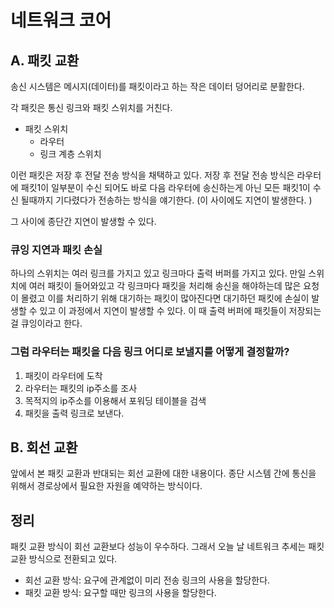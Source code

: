# 네트워크 코어

## A. 패킷 교환

송신 시스템은 메시지(데이터)를 패킷이라고 하는 작은 데이터 덩어리로 분활한다.

각 패킷은 통신 링크와 패킷 스위치를 거친다.

- 패킷 스위치
  - 라우터
  - 링크 계층 스위치

이런 패킷은 저장 후 전달 전송 방식을 채택하고 있다.
저장 후 전달 전송 방식은 라우터에 패킷1이 일부분이 수신 되어도 바로 다음 라우터에 송신하는게 아닌 모든 패킷1이 수신 될때까지 기다렸다가 전송하는 방식을 얘기한다.
(이 사이에도 지연이 발생한다. )

그 사이에 종단간 지연이 발생할 수 있다.

### 큐잉 지연과 패킷 손실

하나의 스위치는 여러 링크를 가지고 있고 링크마다 출력 버퍼를 가지고 있다.
만일 스위치에 여러 패킷이 들어와있고 각 링크마다 패킷을 처리해 송신을 해야하는데 많은 요청이 몰렸고 이를 처리하기 위해 대기하는 패킷이 많아진다면 대기하던 패킷에 손실이 발생할 수 있고 이 과정에서 지연이 발생할 수 있다.
이 때 출력 버퍼에 패킷들이 저장되는걸 큐잉이라고 한다.

### 그럼 라우터는 패킷을 다음 링크 어디로 보낼지를 어떻게 결정할까?

1. 패킷이 라우터에 도착
2. 라우터는 패킷의 ip주소를 조사
3. 목적지의 ip주소를 이용해서 포워딩 테이블을 검색
4. 패킷을 출력 링크로 보낸다.

## B. 회선 교환

앞에서 본 패킷 교환과 반대되는 회선 교환에 대한 내용이다.
종단 시스템 간에 통신을 위해서 경로상에서 필요한 자원을 예약하는 방식이다.

## 정리

패킷 교환 방식이 회선 교환보다 성능이 우수하다.
그래서 오늘 날 네트워크 추세는 패킷 교환 방식으로 전환되고 있다.

- 회선 교환 방식: 요구에 관계없이 미리 전송 링크의 사용을 할당한다.
- 패킷 교환 방식: 요구할 때만 링크의 사용을 할당한다.
